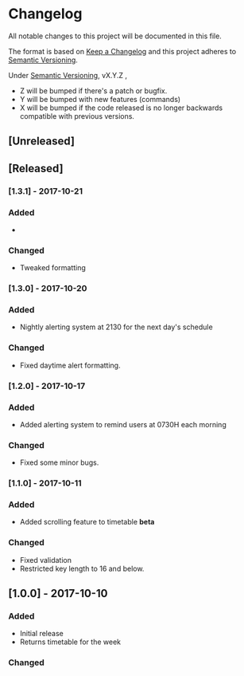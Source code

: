 # Changelog
All notable changes to this project will be documented in this file.

The format is based on [Keep a Changelog](http://keepachangelog.com/en/1.0.0/)
and this project adheres to [Semantic Versioning](http://semver.org/spec/v2.0.0.html).

Under [Semantic Versioning](http://semver.org/spec/v2.0.0.html), vX.Y.Z ,
- Z will be bumped if there's a patch or bugfix.
- Y will be bumped with new features (commands)
- X will be bumped if the code released is no longer backwards compatible with previous versions.

## [Unreleased]

## [Released]
### [1.3.1] - 2017-10-21
### Added
-

### Changed
- Tweaked formatting

### [1.3.0] - 2017-10-20
### Added
- Nightly alerting system at 2130 for the next day's schedule

### Changed
- Fixed daytime alert formatting.

### [1.2.0] - 2017-10-17
### Added
- Added alerting system to remind users at 0730H each morning

### Changed
- Fixed some minor bugs.

### [1.1.0] - 2017-10-11
### Added
- Added scrolling feature to timetable **beta**

### Changed
- Fixed validation
- Restricted key length to 16 and below.

## [1.0.0] - 2017-10-10
### Added
- Initial release
- Returns timetable for the week

### Changed
